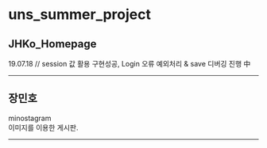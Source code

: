 # uns_summer_project

JHKo_Homepage
-------------

19.07.18 // session 값 활용 구현성공, Login 오류 예외처리 & save 디버깅 진행 中

-------------

## 장민호 <br>

minostagram<br>
이미지를 이용한 게시판.

-------------
